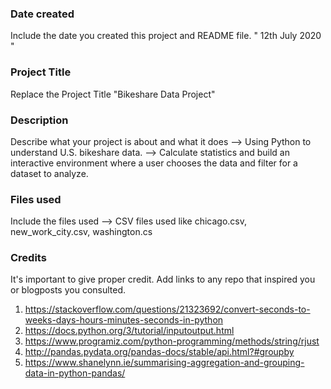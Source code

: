 ### Date created
Include the date you created this project and README file.
" 12th July 2020 "

### Project Title
Replace the Project Title
 "Bikeshare Data Project"


### Description
Describe what your project is about and what it does
 --> Using Python to understand U.S. bikeshare data. 
 --> Calculate statistics and build an interactive environment where a user chooses the data and filter for a dataset to analyze.


### Files used
Include the files used
--> CSV files used like chicago.csv, new_work_city.csv, washington.cs

### Credits
It's important to give proper credit. Add links to any repo that inspired you or blogposts you consulted.

 
1. https://stackoverflow.com/questions/21323692/convert-seconds-to-weeks-days-hours-minutes-seconds-in-python
2. https://docs.python.org/3/tutorial/inputoutput.html
3. https://www.programiz.com/python-programming/methods/string/rjust
4. http://pandas.pydata.org/pandas-docs/stable/api.html?#groupby
5. https://www.shanelynn.ie/summarising-aggregation-and-grouping-data-in-python-pandas/
